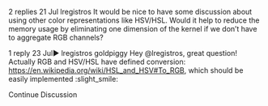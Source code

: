 

<!--
 * @version:
 * @Author:  StevenJokess https://github.com/StevenJokess
 * @Date: 2020-09-13 20:46:03
 * @LastEditors:  StevenJokess https://github.com/StevenJokess
 * @LastEditTime: 2020-09-13 20:46:21
 * @Description:http://preview.d2l.ai/d2l-en/master/chapter_convolutional-neural-networks/channels.html
 * @TODO::
 * @Reference:
-->
2 replies
21 Jul
lregistros
It would be nice to have some discussion about using other color representations like HSV/HSL. Would it help to reduce the memory usage by eliminating one dimension of the kernel if we don’t have to aggregate RGB channels?

1 reply
23 Jul▶ lregistros
goldpiggy
Hey @lregistros, great question! Actually RGB and HSV/HSL have defined conversion: https://en.wikipedia.org/wiki/HSL_and_HSV#To_RGB, which should be easily implemented :slight_smile:

Continue Discussion
